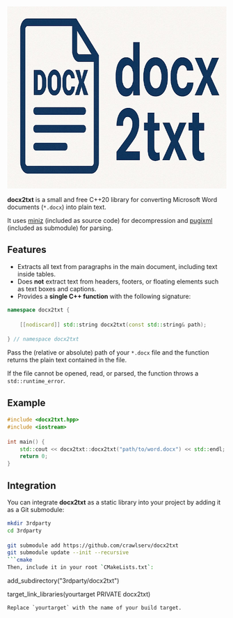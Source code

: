 <div align="center">
  <img src="docx2txt.jpg" width="766px" height="418px" alt="docx2txt">
  <p></p>
</div>

**docx2txt** is a small and free C++20 library for converting Microsoft Word documents (`*.docx`) into plain text.

It uses [miniz](https://github.com/richgel999/miniz) (included as source code) for decompression and [pugixml](https://pugixml.org/) (included as submodule) for parsing.

## Features

- Extracts all text from paragraphs in the main document, including text inside tables.
- Does **not** extract text from headers, footers, or floating elements such as text boxes and captions.
- Provides a **single C++ function** with the following signature:

```C++
namespace docx2txt {

    [[nodiscard]] std::string docx2txt(const std::string& path);

} // namespace docx2txt 
```

Pass the (relative or absolute) path of your `*.docx` file and the function returns the plain text contained in the file.

If the file cannot be opened, read, or parsed, the function throws a `std::runtime_error`.

## Example
```C++
#include <docx2txt.hpp>
#include <iostream>

int main() {
    std::cout << docx2txt::docx2txt("path/to/word.docx") << std::endl;
    return 0;
}
```

## Integration
You can integrate **docx2txt** as a static library into your project by adding it as a Git submodule:

```bash
mkdir 3rdparty
cd 3rdparty

git submodule add https://github.com/crawlserv/docx2txt
git submodule update --init --recursive
```cmake
Then, include it in your root `CMakeLists.txt`:
```
add_subdirectory("3rdparty/docx2txt")

target_link_libraries(yourtarget PRIVATE docx2txt)
```
Replace `yourtarget` with the name of your build target.
